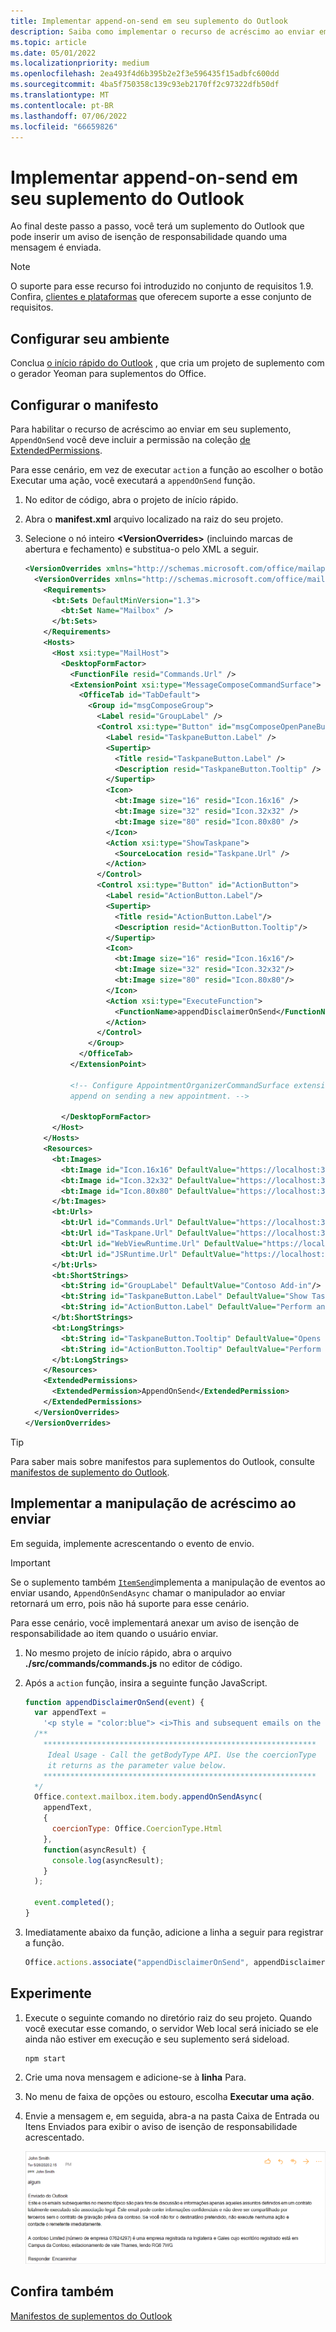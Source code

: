```yaml
---
title: Implementar append-on-send em seu suplemento do Outlook
description: Saiba como implementar o recurso de acréscimo ao enviar em seu suplemento do Outlook.
ms.topic: article
ms.date: 05/01/2022
ms.localizationpriority: medium
ms.openlocfilehash: 2ea493f4d6b395b2e2f3e596435f15adbfc600dd
ms.sourcegitcommit: 4ba5f750358c139c93eb2170ff2c97322dfb50df
ms.translationtype: MT
ms.contentlocale: pt-BR
ms.lasthandoff: 07/06/2022
ms.locfileid: "66659826"
---
```

# <a name="implement-append-on-send-in-your-outlook-add-in"></a>Implementar append-on-send em seu suplemento do Outlook

Ao final deste passo a passo, você terá um suplemento do Outlook que pode inserir um aviso de isenção de responsabilidade quando uma mensagem é enviada.

> [!NOTE]
> O suporte para esse recurso foi introduzido no conjunto de requisitos 1.9. Confira, [clientes e plataformas](/javascript/api/requirement-sets/outlook/outlook-api-requirement-sets#requirement-sets-supported-by-exchange-servers-and-outlook-clients) que oferecem suporte a esse conjunto de requisitos.

## <a name="set-up-your-environment"></a>Configurar seu ambiente

Conclua [o início rápido do Outlook](../quickstarts/outlook-quickstart.md?tabs=yeomangenerator) , que cria um projeto de suplemento com o gerador Yeoman para suplementos do Office.

## <a name="configure-the-manifest"></a>Configurar o manifesto

Para habilitar o recurso de acréscimo ao enviar em seu suplemento, `AppendOnSend` você deve incluir a permissão na coleção [de ExtendedPermissions](/javascript/api/manifest/extendedpermissions).

Para esse cenário, em vez de executar `action` a função ao escolher  o botão Executar uma ação, você executará a `appendOnSend` função.

1. No editor de código, abra o projeto de início rápido.

1. Abra o **manifest.xml** arquivo localizado na raiz do seu projeto.

1. Selecione o nó inteiro **\<VersionOverrides\>** (incluindo marcas de abertura e fechamento) e substitua-o pelo XML a seguir.

    ```XML
    <VersionOverrides xmlns="http://schemas.microsoft.com/office/mailappversionoverrides" xsi:type="VersionOverridesV1_0">
      <VersionOverrides xmlns="http://schemas.microsoft.com/office/mailappversionoverrides/1.1" xsi:type="VersionOverridesV1_1">
        <Requirements>
          <bt:Sets DefaultMinVersion="1.3">
            <bt:Set Name="Mailbox" />
          </bt:Sets>
        </Requirements>
        <Hosts>
          <Host xsi:type="MailHost">
            <DesktopFormFactor>
              <FunctionFile resid="Commands.Url" />
              <ExtensionPoint xsi:type="MessageComposeCommandSurface">
                <OfficeTab id="TabDefault">
                  <Group id="msgComposeGroup">
                    <Label resid="GroupLabel" />
                    <Control xsi:type="Button" id="msgComposeOpenPaneButton">
                      <Label resid="TaskpaneButton.Label" />
                      <Supertip>
                        <Title resid="TaskpaneButton.Label" />
                        <Description resid="TaskpaneButton.Tooltip" />
                      </Supertip>
                      <Icon>
                        <bt:Image size="16" resid="Icon.16x16" />
                        <bt:Image size="32" resid="Icon.32x32" />
                        <bt:Image size="80" resid="Icon.80x80" />
                      </Icon>
                      <Action xsi:type="ShowTaskpane">
                        <SourceLocation resid="Taskpane.Url" />
                      </Action>
                    </Control>
                    <Control xsi:type="Button" id="ActionButton">
                      <Label resid="ActionButton.Label"/>
                      <Supertip>
                        <Title resid="ActionButton.Label"/>
                        <Description resid="ActionButton.Tooltip"/>
                      </Supertip>
                      <Icon>
                        <bt:Image size="16" resid="Icon.16x16"/>
                        <bt:Image size="32" resid="Icon.32x32"/>
                        <bt:Image size="80" resid="Icon.80x80"/>
                      </Icon>
                      <Action xsi:type="ExecuteFunction">
                        <FunctionName>appendDisclaimerOnSend</FunctionName>
                      </Action>
                    </Control>
                  </Group>
                </OfficeTab>
              </ExtensionPoint>

              <!-- Configure AppointmentOrganizerCommandSurface extension point to support
              append on sending a new appointment. -->

            </DesktopFormFactor>
          </Host>
        </Hosts>
        <Resources>
          <bt:Images>
            <bt:Image id="Icon.16x16" DefaultValue="https://localhost:3000/assets/icon-16.png"/>
            <bt:Image id="Icon.32x32" DefaultValue="https://localhost:3000/assets/icon-32.png"/>
            <bt:Image id="Icon.80x80" DefaultValue="https://localhost:3000/assets/icon-80.png"/>
          </bt:Images>
          <bt:Urls>
            <bt:Url id="Commands.Url" DefaultValue="https://localhost:3000/commands.html" />
            <bt:Url id="Taskpane.Url" DefaultValue="https://localhost:3000/taskpane.html" />
            <bt:Url id="WebViewRuntime.Url" DefaultValue="https://localhost:3000/commands.html" />
            <bt:Url id="JSRuntime.Url" DefaultValue="https://localhost:3000/runtime.js" />
          </bt:Urls>
          <bt:ShortStrings>
            <bt:String id="GroupLabel" DefaultValue="Contoso Add-in"/>
            <bt:String id="TaskpaneButton.Label" DefaultValue="Show Taskpane"/>
            <bt:String id="ActionButton.Label" DefaultValue="Perform an action"/>
          </bt:ShortStrings>
          <bt:LongStrings>
            <bt:String id="TaskpaneButton.Tooltip" DefaultValue="Opens a pane displaying all available properties."/>
            <bt:String id="ActionButton.Tooltip" DefaultValue="Perform an action when clicked."/>
          </bt:LongStrings>
        </Resources>
        <ExtendedPermissions>
          <ExtendedPermission>AppendOnSend</ExtendedPermission>
        </ExtendedPermissions>
      </VersionOverrides>
    </VersionOverrides>
    ```

> [!TIP]
> Para saber mais sobre manifestos para suplementos do Outlook, consulte [manifestos de suplemento do Outlook](manifests.md).

## <a name="implement-append-on-send-handling"></a>Implementar a manipulação de acréscimo ao enviar

Em seguida, implemente acrescentando o evento de envio.

> [!IMPORTANT]
> Se o suplemento também [`ItemSend`](outlook-on-send-addins.md)implementa a manipulação de eventos ao enviar usando, `AppendOnSendAsync` chamar o manipulador ao enviar retornará um erro, pois não há suporte para esse cenário.

Para esse cenário, você implementará anexar um aviso de isenção de responsabilidade ao item quando o usuário enviar.

1. No mesmo projeto de início rápido, abra o arquivo **./src/commands/commands.js** no editor de código.

1. Após a `action` função, insira a seguinte função JavaScript.

    ```js
    function appendDisclaimerOnSend(event) {
      var appendText =
        '<p style = "color:blue"> <i>This and subsequent emails on the same topic are for discussion and information purposes only. Only those matters set out in a fully executed agreement are legally binding. This email may contain confidential information and should not be shared with any third party without the prior written agreement of Contoso. If you are not the intended recipient, take no action and contact the sender immediately.<br><br>Contoso Limited (company number 01624297) is a company registered in England and Wales whose registered office is at Contoso Campus, Thames Valley Park, Reading RG6 1WG</i></p>';  
      /**
        *************************************************************
         Ideal Usage - Call the getBodyType API. Use the coercionType
         it returns as the parameter value below.
        *************************************************************
      */
      Office.context.mailbox.item.body.appendOnSendAsync(
        appendText,
        {
          coercionType: Office.CoercionType.Html
        },
        function(asyncResult) {
          console.log(asyncResult);
        }
      );

      event.completed();
    }
    ```
    
1. Imediatamente abaixo da função, adicione a linha a seguir para registrar a função.

    ```js
    Office.actions.associate("appendDisclaimerOnSend", appendDisclaimerOnSend);
    ```

## <a name="try-it-out"></a>Experimente

1. Execute o seguinte comando no diretório raiz do seu projeto. Quando você executar esse comando, o servidor Web local será iniciado se ele ainda não estiver em execução e seu suplemento será sideload. 

    ```command&nbsp;line
    npm start
    ```

1. Crie uma nova mensagem e adicione-se à **linha** Para.

1. No menu de faixa de opções ou estouro, escolha **Executar uma ação**.

1. Envie a mensagem e, em seguida, abra-a na  pasta Caixa de Entrada ou Itens Enviados para exibir o aviso de isenção de responsabilidade acrescentado.

    ![Uma captura de tela de uma mensagem de exemplo com o aviso de isenção de responsabilidade acrescentado ao enviar Outlook na Web.](../images/outlook-web-append-disclaimer.png)

## <a name="see-also"></a>Confira também

[Manifestos de suplementos do Outlook](manifests.md)
